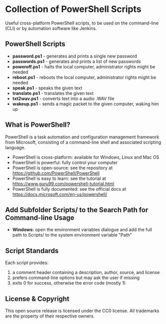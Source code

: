 Collection of PowerShell Scripts
================================

Useful cross-platform PowerShell scripts, to be used on the command-line (CLI) or by automation software like Jenkins.

PowerShell Scripts
------------------
* **password.ps1** - generates and prints a single new password
* **passwords.ps1** - generates and prints a list of new passwords
* **poweroff.ps1** - halts the local computer, administrator rights might be needed
* **reboot.ps1** - reboots the local computer, administrator rights might be needed
* **speak.ps1** - speaks the given text
* **translate.ps1** - translates the given text
* **txt2wav.ps1** - converts text into a audio .WAV file
* **wakeup.ps1** - sends a magic packet to the given computer, waking him up

What is PowerShell?
-------------------
PowerShell is a task automation and configuration management framework from Microsoft, consisting of a command-line shell and associated scripting language. 
* PowerShell is cross-platform: available for Windows, Linux and Mac OS
* PowerShell is powerful: fully control your computer
* PowerShell is open-source: see the repository at https://github.com/PowerShell/PowerShell 
* PowerShell is easy to learn: see the tutorial at https://www.guru99.com/powershell-tutorial.html
* PowerShell is fully documented: see the official docs at https://docs.microsoft.com/en-us/powershell/

Add Subfolder Scripts/ to the Search Path for Command-line Usage
----------------------------------------------------------------
* **Windows:** open the environment variables dialogue and add the full path to Scripts/ to the system environment variable "Path" 

Script Standards
----------------
Each script provides:
1. a comment header containing a description, author, source, and license
2. prefers command-line options but may ask the user if missing
3. exits 0 for success, otherwise the error code (mostly 1)

License & Copyright
-------------------
This open source release is licensed under the CC0 license. All trademarks are the property of their respective owners.

